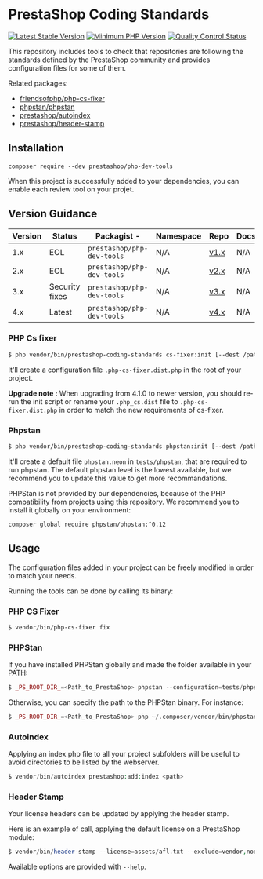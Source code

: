 # PrestaShop Coding Standards

[![Latest Stable Version](https://img.shields.io/packagist/v/prestashop/php-dev-tools.svg?style=flat-square)](https://packagist.org/packages/prestashop/php-dev-tools) [![Minimum PHP Version](https://img.shields.io/badge/php-%3E%3D%207.2.5-8892BF.svg?style=flat-square)](https://php.net/) [![Quality Control Status](https://img.shields.io/github/workflow/status/prestashop/php-dev-tools/PHP%20tests?style=flat-square)](https://github.com/prestashop/php-dev-tools/actions/workflows/php.yml)


This repository includes tools to check that repositories are following the standards defined by the PrestaShop community and provides configuration files for some of them.

Related packages:

* [friendsofphp/php-cs-fixer](http://github.com/FriendsOfPHP/PHP-CS-Fixer)
* [phpstan/phpstan](https://github.com/phpstan/phpstan)
* [prestashop/autoindex](https://github.com/PrestaShopCorp/autoindex)
* [prestashop/header-stamp](https://github.com/PrestaShopCorp/header-stamp)


## Installation

```
composer require --dev prestashop/php-dev-tools
```

When this project is successfully added to your dependencies, you can enable each review tool on your projet.

## Version Guidance

| Version | Status         | Packagist           -| Namespace    | Repo                | Docs                | PHP Version  |
|---------|----------------|----------------------|--------------|---------------------|---------------------|--------------|
| 1.x     | EOL         | `prestashop/php-dev-tools` | N/A  | [v1.x][lib-1-repo] | N/A                 | >=5.6,<7.2  |
| 2.x     | EOL         | `prestashop/php-dev-tools` | N/A  | [v2.x][lib-2-repo] | N/A                 | >=5.6,<7.2  |
| 3.x     | Security fixes         | `prestashop/php-dev-tools` | N/A  | [v3.x][lib-3-repo] | N/A                 | >=5.6,>=7.2.5  |
| 4.x     | Latest         | `prestashop/php-dev-tools` | N/A  | [v4.x][lib-4-repo] | N/A                 | >=7.2.5  |

[lib-1-repo]: https://github.com/PrestaShop/php-dev-tools/tree/1.x
[lib-2-repo]: https://github.com/PrestaShop/php-dev-tools/tree/2.x
[lib-3-repo]: https://github.com/PrestaShop/php-dev-tools/tree/3.x
[lib-4-repo]: https://github.com/PrestaShop/php-dev-tools/tree/master

### PHP Cs fixer

```bash 
$ php vendor/bin/prestashop-coding-standards cs-fixer:init [--dest /path/to/my/project]
```

It'll create a configuration file `.php-cs-fixer.dist.php` in the root of your project.

**Upgrade note :** When upgrading from 4.1.0 to newer version, you should re-run the init script or rename your ``.php_cs.dist`` file to ``.php-cs-fixer.dist.php`` in order to match the new requirements of cs-fixer.

### Phpstan

```bash
$ php vendor/bin/prestashop-coding-standards phpstan:init [--dest /path/to/my/project]
```

It'll create a default file `phpstan.neon` in `tests/phpstan`, that are required to run phpstan.
The default phpstan level is the lowest available, but we recommend you to update this value to get more recommandations.

PHPStan is not provided by our dependencies, because of the PHP compatibility from projects using this repository. We recommend you to install it globally on your environment:

```
composer global require phpstan/phpstan:^0.12
```

## Usage

The configuration files added in your project can be freely modified in order to match your needs.

Running the tools can be done by calling its binary:

### PHP CS Fixer

```bash
$ vendor/bin/php-cs-fixer fix
```

### PHPStan

If you have installed PHPStan globally and made the folder available in your PATH:

```php
$ _PS_ROOT_DIR_=<Path_to_PrestaShop> phpstan --configuration=tests/phpstan/phpstan.neon analyse <path1 [path2 [...]]>
```

Otherwise, you can specify the path to the PHPStan binary. For instance:

```php
$ _PS_ROOT_DIR_=<Path_to_PrestaShop> php ~/.composer/vendor/bin/phpstan.phar --configuration=tests/phpstan/phpstan.neon analyse <path1 [path2 [...]]>
```

### Autoindex

Applying an index.php file to all your project subfolders will be useful to avoid directories to be listed by the webserver.

```php
$ vendor/bin/autoindex prestashop:add:index <path>
```

### Header Stamp

Your license headers can be updated by applying the header stamp.

Here is an example of call, applying the default license on a PrestaShop module:

```php
$ vendor/bin/header-stamp --license=assets/afl.txt --exclude=vendor,node_modules
```

Available options are provided with `--help`.
